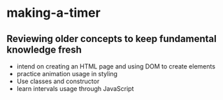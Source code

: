 # making-a-timer

## Reviewing older concepts to keep fundamental knowledge fresh

- intend on creating an HTML page and using DOM to create elements
- practice animation usage in styling
- Use classes and constructor
- learn intervals usage through JavaScript
